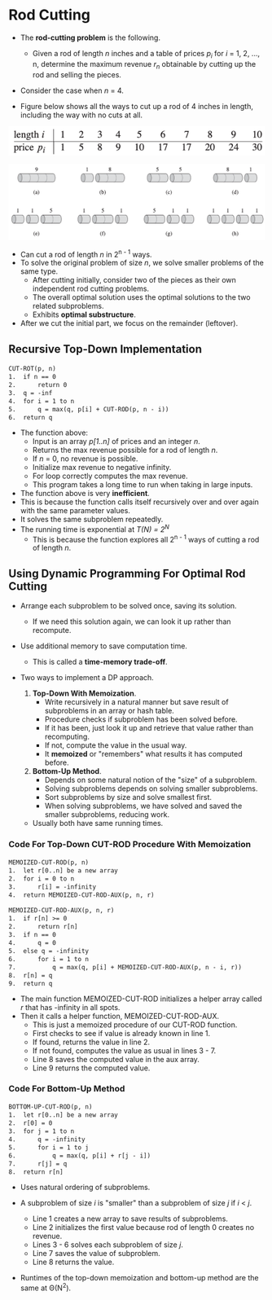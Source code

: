 # Rod Cutting

- The **rod-cutting problem** is the following.
    - Given a rod of length *n* inches and a table of prices *p<sub>i</sub>* for *i* = 1, 2, ..., n, determine the maximum revenue *r<sub>n</sub>* obtainable by cutting up the rod and selling the pieces.

- Consider the case when *n* = 4.
- Figure below shows all the ways to cut up a rod of 4 inches in length, including the way with no cuts at all.

![alt text](https://github.com/eyc94/Notes/blob/master/images/rod_prices.png "Image of rod prices")

![alt text](https://github.com/eyc94/Notes/blob/master/images/rod_cutting_example.png "Image of rod cutting example")

- Can cut a rod of length *n* in 2<sup>n - 1</sup> ways.
- To solve the original problem of size *n*, we solve smaller problems of the same type.
    - After cutting initially, consider two of the pieces as their own independent rod cutting problems.
    - The overall optimal solution uses the optimal solutions to the two related subproblems.
    - Exhibits **optimal substructure**.
- After we cut the initial part, we focus on the remainder (leftover).

## Recursive Top-Down Implementation

```
CUT-ROT(p, n)
1.  if n == 0
2.      return 0
3.  q = -inf
4.  for i = 1 to n
5.      q = max(q, p[i] + CUT-ROD(p, n - i))
6.  return q
```

- The function above:
    - Input is an array *p\[1..n\]* of prices and an integer *n*.
    - Returns the max revenue possible for a rod of length *n*.
    - If *n* = 0, no revenue is possible.
    - Initialize max revenue to negative infinity.
    - For loop correctly computes the max revenue.
    - This program takes a long time to run when taking in large inputs.
- The function above is very **inefficient**.
- This is because the function calls itself recursively over and over again with the same parameter values.
- It solves the same subproblem repeatedly.
- The running time is exponential at *T(N) = 2<sup>N</sup>*
    - This is because the function explores all 2<sup>n - 1</sup> ways of cutting a rod of length *n*.

## Using Dynamic Programming For Optimal Rod Cutting
- Arrange each subproblem to be solved once, saving its solution.
    - If we need this solution again, we can look it up rather than recompute.
- Use additional memory to save computation time.
    - This is called a **time-memory trade-off**.

- Two ways to implement a DP approach.
    1. **Top-Down With Memoization**.
        - Write recursively in a natural manner but save result of subproblems in an array or hash table.
        - Procedure checks if subproblem has been solved before.
        - If it has been, just look it up and retrieve that value rather than recomputing.
        - If not, compute the value in the usual way.
        - It **memoized** or "remembers" what results it has computed before.
    2. **Bottom-Up Method**.
        - Depends on some natural notion of the "size" of a subproblem.
        - Solving subproblems depends on solving smaller subproblems.
        - Sort subproblems by size and solve smallest first.
        - When solving subproblems, we have solved and saved the smaller subproblems, reducing work.
    - Usually both have same running times.

### Code For Top-Down CUT-ROD Procedure With Memoization

```
MEMOIZED-CUT-ROD(p, n)
1.  let r[0..n] be a new array
2.  for i = 0 to n
3.      r[i] = -infinity
4.  return MEMOIZED-CUT-ROD-AUX(p, n, r)
```

```
MEMOIZED-CUT-ROD-AUX(p, n, r)
1.  if r[n] >= 0
2.      return r[n]
3.  if n == 0
4.      q = 0
5.  else q = -infinity
6.      for i = 1 to n
7.          q = max(q, p[i] + MEMOIZED-CUT-ROD-AUX(p, n - i, r))
8.  r[n] = q
9.  return q
```

- The main function MEMOIZED-CUT-ROD initializes a helper array called *r* that has -infinity in all spots.
- Then it calls a helper function, MEMOIZED-CUT-ROD-AUX.
    - This is just a memoized procedure of our CUT-ROD function.
    - First checks to see if value is already known in line 1.
    - If found, returns the value in line 2.
    - If not found, computes the value as usual in lines 3 - 7.
    - Line 8 saves the computed value in the aux array.
    - Line 9 returns the computed value.

### Code For Bottom-Up Method

```
BOTTOM-UP-CUT-ROD(p, n)
1.  let r[0..n] be a new array
2.  r[0] = 0
3.  for j = 1 to n
4.      q = -infinity
5.      for i = 1 to j
6.          q = max(q, p[i] + r[j - i])
7.      r[j] = q
8.  return r[n]
```

- Uses natural ordering of subproblems.
- A subproblem of size *i* is "smaller" than a subproblem of size *j* if *i* < *j*.
    - Line 1 creates a new array to save results of subproblems.
    - Line 2 initializes the first value because rod of length 0 creates no revenue.
    - Lines 3 - 6 solves each subproblem of size *j*.
    - Line 7 saves the value of subproblem.
    - Line 8 returns the value.

- Runtimes of the top-down memoization and bottom-up method are the same at &Theta;(N<sup>2</sup>).